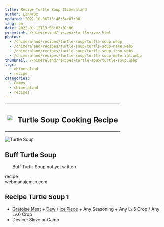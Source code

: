 ```yaml
---
title: Recipe Turtle Soup Chimeraland
author: L3n4r0x
updated: 2022-10-06T13:46:56+07:00
lang: en
date: 2022-01-12T13:56:03+07:00
permalink: /chimeraland/recipes/turtle-soup.html
photos:
  - /chimeraland/recipes/turtle-soup/turtle-soup.webp
  - /chimeraland/recipes/turtle-soup/turtle-soup-name.webp
  - /chimeraland/recipes/turtle-soup/turtle-soup-icon.webp
  - /chimeraland/recipes/turtle-soup/turtle-soup-material.webp
thumbnail: /chimeraland/recipes/turtle-soup/turtle-soup.webp
tags:
  - chimeraland
  - recipe
categories:
  - Games
  - chimeraland
  - recipes
---
```


<section id="bootstrap-wrapper">
  <link
    rel="stylesheet"
    href="https://rawcdn.githack.com/dimaslanjaka/Web-Manajemen/870a349/css/bootstrap-5-3-0-alpha3-wrapper.css"
  />
  <div class="row mb-2">
    <div class="col-md-12 mb-2">
      <table class="table" id="post-info">
        <tbody>
          <tr>
            <td>
              <img
                class="d-inline-block me-2"
                src="/chimeraland/recipes/turtle-soup/turtle-soup-icon.webp"
                width="auto"
                height="auto"
              />
            </td>
            <td><h1 class="fs-5">Turtle Soup Cooking Recipe</h1></td>
          </tr>
        </tbody>
      </table>
    </div>
  </div>
  <div class="card mb-2 bg-dark text-light">
    <div class="row g-0">
      <div class="col-sm-4 position-relative mb-2">
        <img
          src="/chimeraland/recipes/turtle-soup/turtle-soup-material.webp"
          class="card-img fit-cover w-100 h-100"
          alt="Turtle Soup"
          data-fancybox="true"
        />
      </div>
      <div class="col-sm-8 mb-2">
        <div class="card-body">
          <h2 class="card-title fs-5">Buff Turtle Soup</h2>
          <div class="card-text">
            <ul>
              Buff Turtle Soup not yet written
            </ul>
          </div>
          <span class="badge rounded-pill">recipe</span>
        </div>
        <div class="card-footer text-end text-muted">webmanajemen.com</div>
      </div>
    </div>
  </div>
  <div class="row mb-2">
    <div class="col-12 col-lg-6 recipe-item mb-2">
      <div class="card bg-dark text-light">
        <div class="card-body">
          <h2 class="card-title fs-5">Recipe Turtle Soup 1</h2>
          <div class="card-text">
            <ul>
              <li>
                <a
                  class="text-decoration-none text-primary"
                  href="/chimeraland/materials/gratoise-meat.html"
                  >Gratoise Meat</a
                ><span> + </span
                ><a
                  class="text-decoration-none text-primary"
                  href="/chimeraland/materials/dew.html"
                  >Dew</a
                ><span> / </span
                ><a
                  class="text-decoration-none text-primary"
                  href="/chimeraland/materials/ice-piece.html"
                  >Ice Piece</a
                ><span> + </span>Any Seasoning<span> + </span>Any Lv.5 Crop<span>
                  / </span
                >Any Lv.6 Crop
              </li>
              <li>Device: Stove or Camp</li>
            </ul>
          </div>
        </div>
      </div>
    </div>
  </div>
</section>